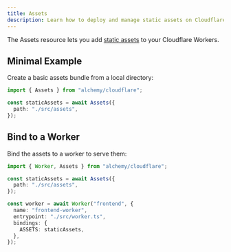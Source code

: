 ```yaml
---
title: Assets
description: Learn how to deploy and manage static assets on Cloudflare using Alchemy for optimal performance and delivery.
---
```


The Assets resource lets you add [static assets](https://developers.cloudflare.com/workers/static-assets/) to your Cloudflare Workers.

## Minimal Example

Create a basic assets bundle from a local directory:

```ts
import { Assets } from "alchemy/cloudflare";

const staticAssets = await Assets({
  path: "./src/assets",
});
```

## Bind to a Worker

Bind the assets to a worker to serve them:

```ts
import { Worker, Assets } from "alchemy/cloudflare";

const staticAssets = await Assets({
  path: "./src/assets",
});

const worker = await Worker("frontend", {
  name: "frontend-worker",
  entrypoint: "./src/worker.ts",
  bindings: {
    ASSETS: staticAssets,
  },
});
```
